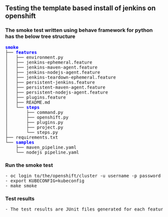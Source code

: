 ## Testing the template based install of jenkins on openshift

### The smoke test written using behave framework for python has the below tree structure
<pre><font color="#0000FF"><b>smoke</b></font>
├── <font color="#0000FF"><b>features</b></font>
│   ├── environment.py
│   ├── jenkins-ephemeral.feature
│   ├── jenkins-maven-agent.feature
│   ├── jenkins-nodejs-agent.feature
│   ├── jenkins-teardown-ephemeral.feature
│   ├── persistent-jenkins.feature
│   ├── persistent-maven-agent.feature
│   ├── persistent-nodejs-agent.feature
│   ├── plugins.feature
│   ├── README.md
│   └── <font color="#0000FF"><b>steps</b></font>
│       ├── command.py
│       ├── openshift.py
│       ├── plugins.py
│       ├── project.py
│       └── steps.py
├── requirements.txt
└── <font color="#0000FF"><b>samples</b></font>
    ├── maven_pipeline.yaml
    └── nodejs_pipeline.yaml
</pre>


### Run the smoke test

<pre>- oc login to/the/openshift/cluster -u username -p password --kubeconfig=kubeconfig
- export KUBECONFIG=kubeconfig
- make smoke</pre>

### Test results 
<pre>- The test results are JUnit files generated for each feature & are collected in out dir post test run is complete
</pre>
